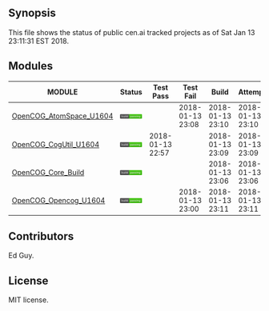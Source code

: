 
## Synopsis

This file shows the status of public cen.ai tracked projects as of Sat Jan 13 23:11:31 EST 2018.

## Modules 

| MODULE | Status | Test Pass | Test Fail| Build | Attempt|
| --- | --- | --- | --- | ---  | --- |
| [OpenCOG_AtomSpace_U1604](jobs/OpenCOG_AtomSpace_U1604.log) | ![Status](/images/BUILDPASS.svg) |  | 2018-01-13 23:08 | 2018-01-13 23:10  | 2018-01-13 23:10 |
| [OpenCOG_CogUtil_U1604](jobs/OpenCOG_CogUtil_U1604.log) | ![Status](/images/BUILDPASS.svg) | 2018-01-13 22:57 |  | 2018-01-13 23:09  | 2018-01-13 23:09 |
| [OpenCOG_Core_Build](jobs/OpenCOG_Core_Build.log) | ![Status](/images/BUILDPASS.svg) |  |  | 2018-01-13 23:06  | 2018-01-13 23:06 |
| [OpenCOG_Opencog_U1604](jobs/OpenCOG_Opencog_U1604.log) | ![Status](/images/BUILDPASS.svg) |  | 2018-01-13 23:00 | 2018-01-13 23:11  | 2018-01-13 23:11 |

## Contributors

Ed Guy.

## License

MIT license. 

